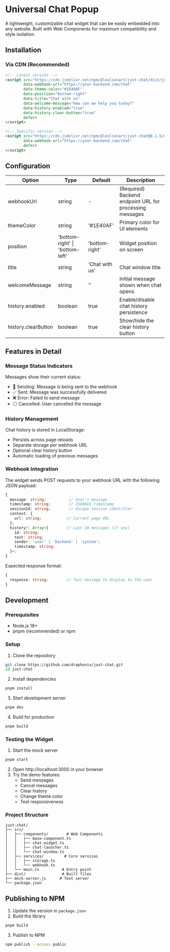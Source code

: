 # Universal Chat Popup

A lightweight, customizable chat widget that can be easily embedded into any website. Built with Web Components for maximum compatibility and style isolation.

## Installation

### Via CDN (Recommended)

```html
<!-- Latest version -->
<script src="https://cdn.jsdelivr.net/npm/@leolionart/just-chat/dist/just-chat.umd.js"
        data-webhook-url="https://your-backend.com/chat"
        data-theme-color="#1E40AF"
        data-position="bottom-right"
        data-title="Chat with us"
        data-welcome-message="How can we help you today?"
        data-history-enabled="true"
        data-history-clear-button="true"
        defer>
</script>

<!-- Specific version -->
<script src="https://cdn.jsdelivr.net/npm/@leolionart/just-chat@0.1.5/dist/just-chat.umd.js"
        data-webhook-url="https://your-backend.com/chat"
        defer>
</script>
```


## Configuration

| Option | Type | Default | Description |
|--------|------|---------|-------------|
| webhookUrl | string | - | (Required) Backend endpoint URL for processing messages |
| themeColor | string | '#1E40AF' | Primary color for UI elements |
| position | 'bottom-right' \| 'bottom-left' | 'bottom-right' | Widget position on screen |
| title | string | 'Chat with us' | Chat window title |
| welcomeMessage | string | '' | Initial message shown when chat opens |
| history.enabled | boolean | true | Enable/disable chat history persistence |
| history.clearButton | boolean | true | Show/hide the clear history button |

## Features in Detail

### Message Status Indicators

Messages show their current status:
- 🔄 Sending: Message is being sent to the webhook
- ✅ Sent: Message was successfully delivered
- ❌ Error: Failed to send message
- ⚪ Cancelled: User cancelled the message

### History Management

Chat history is stored in LocalStorage:
- Persists across page reloads
- Separate storage per webhook URL
- Optional clear history button
- Automatic loading of previous messages

### Webhook Integration

The widget sends POST requests to your webhook URL with the following JSON payload:

```typescript
{
  message: string;          // User's message
  timestamp: string;        // ISO8601 timestamp
  sessionId: string;        // Unique session identifier
  context: {
    url: string;           // Current page URL
  };
  history?: Array<{        // Last 10 messages (if any)
    id: string;
    text: string;
    sender: 'user' | 'backend' | 'system';
    timestamp: string;
  }>;
}
```

Expected response format:

```typescript
{
  response: string;        // Text message to display to the user
}
```


## Development

### Prerequisites

- Node.js 18+
- pnpm (recommended) or npm

### Setup

1. Clone the repository
```bash
git clone https://github.com/draphonix/just-chat.git
cd just-chat
```

2. Install dependencies
```bash
pnpm install
```

3. Start development server
```bash
pnpm dev
```

4. Build for production
```bash
pnpm build
```

### Testing the Widget

1. Start the mock server
```bash
pnpm start
```

2. Open http://localhost:3000 in your browser
3. Try the demo features:
   - Send messages
   - Cancel messages
   - Clear history
   - Change theme color
   - Test responsiveness

### Project Structure

```
just-chat/
├── src/
│   ├── components/        # Web Components
│   │   ├── base-component.ts
│   │   ├── chat-widget.ts
│   │   ├── chat-launcher.ts
│   │   └── chat-window.ts
│   ├── services/         # Core services
│   │   ├── storage.ts
│   │   └── webhook.ts
│   └── main.ts          # Entry point
├── dist/                # Built files
├── mock-server.js      # Test server
└── package.json
```

## Publishing to NPM
1. Update the version in `package.json`
2. Build the library
```bash
pnpm build
```
3. Publish to NPM
```bash
npm publish --access public
```